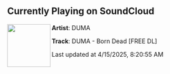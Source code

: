 ## Currently Playing on SoundCloud

[<img align="left" width="100" src="https://i1.sndcdn.com/artworks-6GkPpyTwenzNzdBu-2yocNA-t500x500.jpg">](https://soundcloud.com/duma_dubs/duma-born-dead)

**Artist**: DUMA 

**Track**: DUMA - Born Dead [FREE DL]

Last updated at 4/15/2025, 8:20:55 AM
